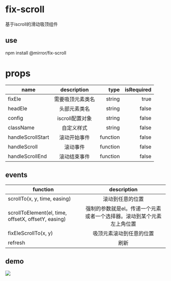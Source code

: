 # fix-scroll
基于iscroll的滑动吸顶组件
## use
npm install @mirror/fix-scroll

# props

name|description|type|isRequired
--|:--:|--:|--:
fixEle|需要吸顶元素类名|string|true
headEle|头部元素类名|string|false
config|iscroll配置对象|string|false
className|自定义样式|string|false
handleScrollStart|滚动开始事件|function|false
handleScroll|滚动事件|function|false
handleScrollEnd|滚动结束事件|function|false
## events
function|description
--|:--:
scrollTo(x, y, time, easing)|滚动到任意的位置
scrollToElement(el, time, offsetX, offsetY, easing)|强制的参数就是el。传递一个元素或者一个选择器。滚动到某个元素左上角位置
fixEleScrollTo(x, y)|吸顶元素滚动到任意的位置
refresh|刷新
## demo
![](https://i.imgur.com/C7GtTlF.gif)
